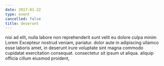 ```yaml
---
date: 2017-01-22
type: event
cancelled: false
title: deserunt
---
```

nisi ad elit, nulla labore non reprehenderit sunt velit eu dolore culpa minim Lorem Excepteur nostrud veniam, pariatur. dolor aute in adipiscing ullamco esse laboris amet, in deserunt irure voluptate sint magna commodo cupidatat exercitation consequat. consectetur sit ipsum ut aliqua. aliquip officia cillum eiusmod proident,